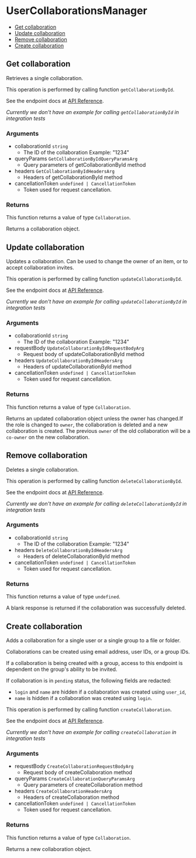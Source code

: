 # UserCollaborationsManager

- [Get collaboration](#get-collaboration)
- [Update collaboration](#update-collaboration)
- [Remove collaboration](#remove-collaboration)
- [Create collaboration](#create-collaboration)

## Get collaboration

Retrieves a single collaboration.

This operation is performed by calling function `getCollaborationById`.

See the endpoint docs at
[API Reference](https://developer.box.com/reference/get-collaborations-id/).

_Currently we don't have an example for calling `getCollaborationById` in integration tests_

### Arguments

- collaborationId `string`
  - The ID of the collaboration Example: "1234"
- queryParams `GetCollaborationByIdQueryParamsArg`
  - Query parameters of getCollaborationById method
- headers `GetCollaborationByIdHeadersArg`
  - Headers of getCollaborationById method
- cancellationToken `undefined | CancellationToken`
  - Token used for request cancellation.

### Returns

This function returns a value of type `Collaboration`.

Returns a collaboration object.

## Update collaboration

Updates a collaboration.
Can be used to change the owner of an item, or to
accept collaboration invites.

This operation is performed by calling function `updateCollaborationById`.

See the endpoint docs at
[API Reference](https://developer.box.com/reference/put-collaborations-id/).

_Currently we don't have an example for calling `updateCollaborationById` in integration tests_

### Arguments

- collaborationId `string`
  - The ID of the collaboration Example: "1234"
- requestBody `UpdateCollaborationByIdRequestBodyArg`
  - Request body of updateCollaborationById method
- headers `UpdateCollaborationByIdHeadersArg`
  - Headers of updateCollaborationById method
- cancellationToken `undefined | CancellationToken`
  - Token used for request cancellation.

### Returns

This function returns a value of type `Collaboration`.

Returns an updated collaboration object unless the owner has changed.If the role is changed to `owner`, the collaboration is deleted
and a new collaboration is created. The previous `owner` of
the old collaboration will be a `co-owner` on the new collaboration.

## Remove collaboration

Deletes a single collaboration.

This operation is performed by calling function `deleteCollaborationById`.

See the endpoint docs at
[API Reference](https://developer.box.com/reference/delete-collaborations-id/).

_Currently we don't have an example for calling `deleteCollaborationById` in integration tests_

### Arguments

- collaborationId `string`
  - The ID of the collaboration Example: "1234"
- headers `DeleteCollaborationByIdHeadersArg`
  - Headers of deleteCollaborationById method
- cancellationToken `undefined | CancellationToken`
  - Token used for request cancellation.

### Returns

This function returns a value of type `undefined`.

A blank response is returned if the collaboration was
successfully deleted.

## Create collaboration

Adds a collaboration for a single user or a single group to a file
or folder.

Collaborations can be created using email address, user IDs, or a
group IDs.

If a collaboration is being created with a group, access to
this endpoint is dependent on the group's ability to be invited.

If collaboration is in `pending` status, the following fields
are redacted:

- `login` and `name` are hidden if a collaboration was created
  using `user_id`,
- `name` is hidden if a collaboration was created using `login`.

This operation is performed by calling function `createCollaboration`.

See the endpoint docs at
[API Reference](https://developer.box.com/reference/post-collaborations/).

_Currently we don't have an example for calling `createCollaboration` in integration tests_

### Arguments

- requestBody `CreateCollaborationRequestBodyArg`
  - Request body of createCollaboration method
- queryParams `CreateCollaborationQueryParamsArg`
  - Query parameters of createCollaboration method
- headers `CreateCollaborationHeadersArg`
  - Headers of createCollaboration method
- cancellationToken `undefined | CancellationToken`
  - Token used for request cancellation.

### Returns

This function returns a value of type `Collaboration`.

Returns a new collaboration object.
